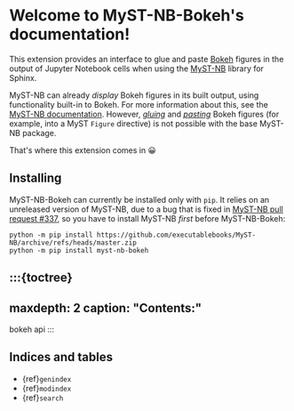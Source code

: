 # Welcome to MyST-NB-Bokeh's documentation!

This extension provides an interface to glue and paste [Bokeh](https://bokeh.org/) figures in the output of Jupyter Notebook cells when using the [MyST-NB](https://myst-nb.readthedocs.io/en/latest/index.html) library for Sphinx.

MyST-NB can already _display_ Bokeh figures in its built output, using functionality built-in to Bokeh. For more information about this, see the [MyST-NB documentation](https://myst-nb.readthedocs.io/en/latest/examples/interactive.html#bokeh). However, [_gluing_](https://myst-nb.readthedocs.io/en/latest/use/glue.html#gluing-variables-in-your-notebook) and [_pasting_](https://myst-nb.readthedocs.io/en/latest/use/glue.html#pasting-glued-variables-into-your-page) Bokeh figures (for example, into a MyST `Figure` directive) is not possible with the base MyST-NB package.

That's where this extension comes in 😀

## Installing

MyST-NB-Bokeh can currently be installed only with `pip`. It relies on an unreleased version of MyST-NB, due to a bug that is fixed in [MyST-NB pull request #337](https://github.com/executablebooks/MyST-NB/pull/337), so you have to install MyST-NB _first_ before MyST-NB-Bokeh:

```shell
python -m pip install https://github.com/executablebooks/MyST-NB/archive/refs/heads/master.zip
python -m pip install myst-nb-bokeh
```

:::{toctree}
---
maxdepth: 2
caption: "Contents:"
---

bokeh
api
:::

## Indices and tables

* {ref}`genindex`
* {ref}`modindex`
* {ref}`search`
